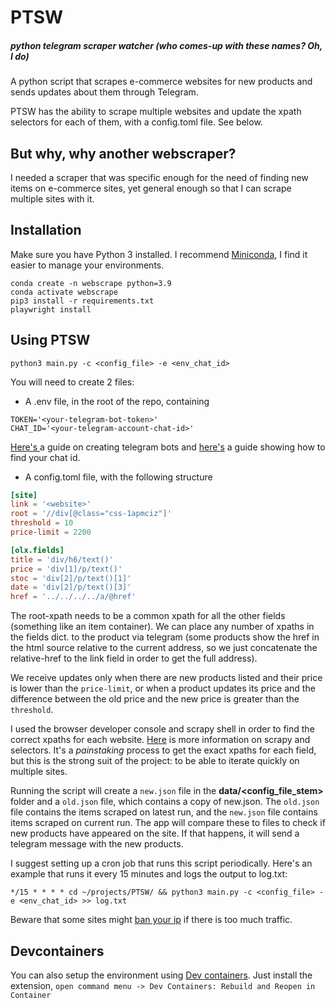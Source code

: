 # PTSW
##### *python telegram scraper watcher (who comes-up with these names? Oh, I do)*

A python script that scrapes e-commerce websites for new products and sends updates about them through Telegram.

PTSW has the ability to scrape multiple websites and update the xpath selectors for each of them, with a config.toml file. See below.

## But why, why another webscraper?
I needed a scraper that was specific enough for the need of finding new items on e-commerce sites, yet general enough so that I can scrape multiple sites with it.

## Installation
Make sure you have Python 3 installed. I recommend [Miniconda]( https://docs.conda.io/en/latest/miniconda.html ), I find it easier to manage your environments.

```
conda create -n webscrape python=3.9
conda activate webscrape
pip3 install -r requirements.txt
playwright install
```

## Using PTSW
```
python3 main.py -c <config_file> -e <env_chat_id>
```

You will need to create 2 files:
* A .env file, in the root of the repo, containing
```
TOKEN='<your-telegram-bot-token>'
CHAT_ID='<your-telegram-account-chat-id>'
```
[ Here's ](https://core.telegram.org/bots#6-botfather) a guide on creating telegram bots and [here's](https://stackoverflow.com/questions/32423837/telegram-bot-how-to-get-a-group-chat-id) a guide showing how to find your chat id.

* A config.toml file, with the following structure
```toml
[site]
link = '<website>'
root = '//div[@class="css-1apmciz"]'
threshold = 10
price-limit = 2200

[olx.fields]
title = 'div/h6/text()'
price = 'div[1]/p/text()'
stoc = 'div[2]/p/text()[1]'
date = 'div[2]/p/text()[3]'
href = '../../../../a/@href'
```
The root-xpath needs to be a common xpath for all the other fields (something like an item container). We can place any number of xpaths in the fields dict.
to the product via telegram (some products show the href in the html source relative to the current address, so we just concatenate the relative-href to the link field in order to get the full address).

We receive updates only when there are new products listed and their price is lower than the `price-limit`, or when a product updates its price and the difference between the old price and the new price is greater than the `threshold`.


I used the browser developer console and scrapy shell in order to find the correct xpaths for each website. [Here](https://docs.scrapy.org/en/latest/topics/selectors.html) is more information on scrapy and selectors. It's a _painstaking_ process to get the exact xpaths for each field, but this is the strong suit of the project: to be able to iterate quickly on multiple sites.


Running the script will create a `new.json` file in the **data/<config_file_stem>** folder and a `old.json` file, which contains a copy of new.json. The `old.json` file contains the items scraped on latest run, and the `new.json` file contains items scraped on current run. The app will compare these to files to check if new products have appeared on the site. If that happens, it will send a telegram message with the new products.

I suggest setting up a cron job that runs this script periodically. Here's an example that runs it every 15 minutes and logs the output to log.txt:

```
*/15 * * * * cd ~/projects/PTSW/ && python3 main.py -c <config_file> -e <env_chat_id> >> log.txt
```

Beware that some sites might [ban your ip](https://docs.scrapy.org/en/latest/topics/practices.html#avoiding-getting-banned) if there is too much traffic.

## Devcontainers

You can also setup the environment using [Dev containers](https://marketplace.visualstudio.com/items?itemName=ms-vscode-remote.remote-containers). Just install the extension, `open command menu -> Dev Containers: Rebuild and Reopen in Container`